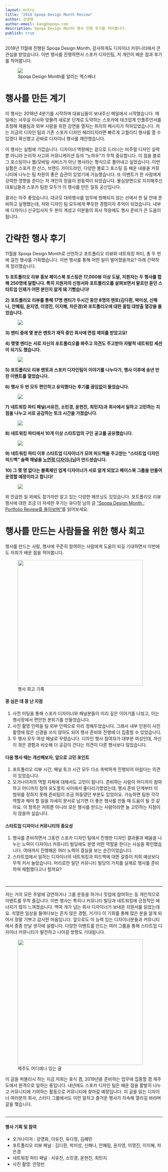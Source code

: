 ```yaml
---
layout: entry
title: "2018 Spoqa Design Month Review"
author: 강영화
author-email: kang@spoqa.com
description: Spoqa Design Month 행사 진행 후기를 적어봅니다.
publish: true
---
```


2018년 11월에 진행된 Spoqa Design Month, 감사하게도 디자이너 커뮤니티에서 큰 관심을 받았습니다. 이번 행사를 진행하면서 스포카 디자인팀, 저 개인이 배운 점과 후기를 적어봅니다.

<figure>
  <img src="/images/2018-12-14/sdm.jpg"
     style="margin: 0 auto;" />
  <figcaption>
   Spoqa Design Month를 알리는 엑스배너
  </figcaption>
</figure>

# 행사를 만든 계기
이 행사는 2018년 4분기를 시작하며 대표님들이 보내주신 메일에서 시작했습니다. 메일에는 사무실 이사와 맞물려 새로운 단계로 도약하는 스포카에 테크업계 인플루언서를 초청해 제품팀과 외부 사람을 위한 강연을 열자는 취지의 메시지가 적혀있었습니다. 저는 지금의 디자인 팀과 기존 스포카 디자인 헤리티지라면 빠르게 고퀄리티 행사를 열 수 있겠다 확신했고 곧바로 디자이너 행사를 제안했습니다. 

이 행사는 실험에 가깝습니다. 디자이너 역량에는 겉으로 드러나는 비주얼 디자인 실력 뿐 아니라 논리적 사고와 커뮤니케이션 등의 “노하우”가 무척 중요합니다. 이 점을 블로그 포스팅이나 웹/모바일 서비스가 아닌 행사라는 형식으로 풀어내고 싶었습니다. 이번 실험은 스포카 한 산스, 브랜드 가이드라인, 다양한 블로그 포스팅 등 배운 내용을 커뮤니티에 나누는 팀 차원의 좋은 습관이 있었기에 가능했습니다. 또 이벤트가 한 사람에게 강력한 영향을 준다는 저 개인의 믿음이 원동력이 되었습니다. 물심양면으로 지지해주신 대표님들과 스포카 팀원 모두가 이 행사를 만든 일등 공신입니다. 

결과는 아주 좋았습니다. 대규모 대외행사를 업무에 방해되지 않는 선에서 한 달 안에 준비하고 실행했는데, 저와 디자인 팀 모두에게 뿌듯한 경험이자 추억이 되었습니다. 내부에 디자이너 신규입사자 두 분이 계셨고 이분들의 회사 적응에도 행사 준비가 큰 도움이 됩니다.

# 간략한 행사 후기
11월을 Spoqa Design Month로 선언하고 포트폴리오 리뷰와 네트워킹 파티, 총 두 번에 걸친 행사를 기획했습니다. 이번 행사를 통해 어떤 일이 벌어졌을까요? 아래 간략하게 정리했습니다.

**1) 포트폴리오 리뷰 홍보 페이스북 포스팅은 17,000뷰 이상 도달, 지원자는 두 행사를 합해 250명에 달합니다. 특히 지원자의 신청서와 포트폴리오를 살펴보면서 말로만 듣던 스타트업 인재가 어떤 분인지 알게 돼 기뻤습니다!**


**2) 포트폴리오 리뷰를 통해 17명 멘티가 두시간 동안 8명의 멘토(김다흰, 박미성, 신해나, 안혜림, 윤지영, 이영진, 이지혜, 차은경)와 포트폴리오에 대한 꿀팁 대방출 열강을 들었습니다.**

<figure>
  <img src="/images/2018-12-14/1.jpg"
     style="margin: 0 auto;" />
</figure>

**3) 멘티 중에 몇 분은 멘토가 재직 중인 회사에 면접 제의를 받았고요!**


**4) 몇몇 멘티는 서로 자신의 포트폴리오를 봐주고 의견도 주고받아 자발적 네트워킹 세션이 되기도 했습니다.**

<figure>
  <img src="/images/2018-12-14/2.jpg"
     style="margin: 0 auto;" />
</figure> 

**5) 포트폴리오 리뷰 멘토과 스포카 디자인팀이 이야기를 나누다가, 행사 이후에 송년 만찬 이벤트를 열었습니다.**


**6) 행사 두 번 모두 편안하고 유익했다는 후기를 끊임없이 들었습니다.**

<figure>
  <img src="/images/2018-12-14/3.jpg"
     style="margin: 0 auto;" />
</figure>

**7) 네트워킹 파티 패널(서유진, 소민경, 윤현진, 최민지)과 회사에서 일하고 고민하는 지점을 나누고 서로 공감하는 토크 시간을 가졌습니다.**

<figure>
  <img src="/images/2018-12-14/6.jpg"
     style="margin: 0 auto;" />
</figure>

**8) 네트워킹 파티에서 10개 이상 스타트업의 구인 공고를 공유했습니다.**

<figure>
  <img src="/images/2018-12-14/4.jpg"
     style="margin: 0 auto;" />
</figure>

**9) 네트워킹 파티 이후 스타트업 디자이너가 모여 피드백을 주고받는 “스타트업 디자인 피드백” 슬랙 채널을 [노연정 디자이너님](https://twitter.com/clara_rho)이 만드셨습니다.**


**10) 그 몇 명 없다는 블록체인 업계 디자이너가 서로 알게 되었고 페이스북 그룹을 만들어 운영할 예정이라고 합니다!**

<figure>
  <img src="/images/2018-12-14/5.jpg"
     style="margin: 0 auto;" />
</figure>


위 언급한 일 외에도 참가자만 알고 있는 다양한 해프닝도 있었습니다. 포트폴리오 리뷰 행사에 대한 조금 더 자세한 후기는 유다정 님의 글 [“Spoqa Design Month : Portfolio Review를 돌아보며”](https://spoqa.github.io/2018/11/21/portfolio-review.html)를 읽어보세요.

# 행사를 만드는 사람들을 위한 행사 회고
행사를 만드는 사람, 행사에 꾸준히 참여하는 사람에게 도움이 되길 기대하면서 이번에도 저희가 배운 점을 적어봅니다. 

<figure>
  <img src="/images/2018-12-14/retrospect.jpg"
     style="margin: 0 auto; width: 400px;" />
  <figcaption>
   행사 회고 기록
  </figcaption>
</figure>

#### 콩 심은 데 콩 난 지점
1. 사전 미팅을 통해 스포카 디자이너와 패널분들이 미리 깊은 이야기를 나눴고, 이는 행사장에서 편안한 분위기를 만들었습니다. 
1. 사진 촬영 인력을 팀 외부 인력으로 미리 정해두었습니다. 그래서 내부 인원이 사진 촬영에 많은 신경을 쓰지 않아도 되어 행사 준비와 진행에 더 집중할 수 있었습니다.
1. 두 행사 모두 여성 패널로 꾸렸습니다. 디자인 행사 참여자가 대부분 여성인데, 자신이 겪은 경험과 비슷해 더 공감이 간다는 의견이 다른 행사보다 많았습니다. 

#### 다음 행사 때는 개선해보자, 앞으로 고민 포인트
1. 포트폴리오 리뷰 시간, 패널 토크 시간 모두 다소 촉박하게 진행되어 아쉽다는 의견이 있었습니다.
1. 오거나이저의 역할 자체에 대해서도 고민이 됩니다. 준비하는 사람이 어디까지 참여하고 어디까지 참여 유도할지 사이에서 줄다리기했었는데, 행사 준비 단계부터 이 범위를 정하지 못해 준비팀이 조금 허둥댔던 부분도 있었어요. 가능하면 팀원 각각 역할과 해야 할 일을 자세히 문서로 남기면 더 좋은 행사를 만들 때 도움이 될 것 같아요. 이 항목은 저희뿐 아니라 모든 행사를 만드는 사람이라면 늘 고민하는 지점이지 않을까 싶습니다.

#### 스타트업 디자이너 커뮤니티의 중요성
1. 행사를 준비하면서 그동안 스포카 디자인 팀에서 진행한 디자인 결과물과 배움을 나누는 노력이 디자이너 커뮤니티 빌딩에도 분명 어떤 역할을 한다는 사실을 확인했습니다. 여태까지 진행해온 여러 노력이 결실을 보는 순간이었습니다.
1. 스타트업에서 일하는 디자이너의 네트워킹과 피드백에 대한 갈증이 저희 예상보다 무척 커서 놀랐습니다. 머리로만 알던 커뮤니티 빌딩의 가치를 실제로 행사를 준비하며 체험했다고나 할까요?

<br />

---

저는 거의 모든 주말에 강연하거나 그룹 운동을 하거나 밋업에 참여하는 등 개인적으로 이벤트를 무척 즐깁니다. 이번 행사는 특히나 커뮤니티 빌딩과 네트워킹에 긍정적인 에너지가 많이 느껴졌습니다. 백여 개가 넘는 회사 디자이너가 보내온 지원서를 읽었는데요. 치열한 일상을 들여다보는 흔치 않은 경험, 거기다 이 기회를 통해 많은 분을 알게 되어서 정말 기쁘고 감사한 마음입니다. 앞으로도 이 능력 있는 디자이너분들과 커뮤니티에서 종종 만날 생각에 설렙니다. 다양한 이벤트를 만드는 여러 그룹을 통해 스타트업 디자이너 커뮤니티가 발전하고 나아갈 방향도 기대됩니다. 

<figure>
  <img src="/images/2018-12-14/jeju.jpg"
     style="margin: 0 auto; width: 400px;" />
  <figcaption>
   제주도 어디에나 있는 귤
  </figcaption>
</figure>

이 글을 퍼블리시 하는 지금 저희는 휴식 겸, 2019년을 준비하는 업무에 집중할 겸 제주도에서 원격으로 일하는 중입니다. 내년에도 스포카 디자인 팀은 배운 점을 활발히 나누고 커뮤니티에 기여하는 활동으로 커뮤니티에 찾아갈 예정입니다. 이 글을 읽는 디자이너 여러분의 회사, 스터디 그룹에서도 이런 알차고 즐거운 행사가 지속해 열리길 바라며 글을 맺습니다.
<br /><br />

---

#### 행사 기획 및 참여
- 오거나이저 : 강영화, 이유진, 유다정, 김혜민
- 포트폴리오 리뷰 패널 : 김다흰, 박미성, 신해나, 안혜림, 윤지영, 이영진, 이지혜, 차은경
- 네트워킹 파티 패널 : 서유진, 소민경, 윤현진, 최민지
- 사진 촬영: 안정빈
